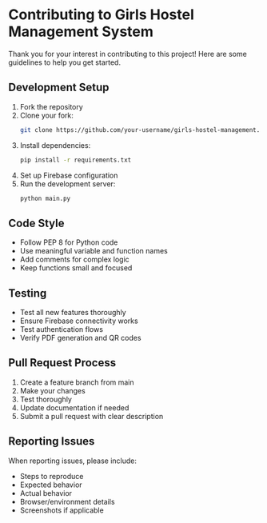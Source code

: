 # Contributing to Girls Hostel Management System

Thank you for your interest in contributing to this project! Here are some guidelines to help you get started.

## Development Setup

1. Fork the repository
2. Clone your fork:
   ```bash
   git clone https://github.com/your-username/girls-hostel-management.git
   ```
3. Install dependencies:
   ```bash
   pip install -r requirements.txt
   ```
4. Set up Firebase configuration
5. Run the development server:
   ```bash
   python main.py
   ```

## Code Style

- Follow PEP 8 for Python code
- Use meaningful variable and function names
- Add comments for complex logic
- Keep functions small and focused

## Testing

- Test all new features thoroughly
- Ensure Firebase connectivity works
- Test authentication flows
- Verify PDF generation and QR codes

## Pull Request Process

1. Create a feature branch from main
2. Make your changes
3. Test thoroughly
4. Update documentation if needed
5. Submit a pull request with clear description

## Reporting Issues

When reporting issues, please include:
- Steps to reproduce
- Expected behavior
- Actual behavior
- Browser/environment details
- Screenshots if applicable